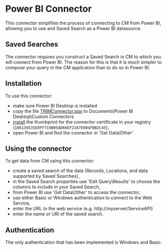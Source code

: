 # Power BI Connector
This connector simplifies the process of connecting to CM from Power BI, allowing you to use and Saved Search as a Power BI datasource. 

## Saved Searches
The connector requires you construct a Saved Search in CM to which you will connect from Power BI.  The reason for this is that it is much simpler to compose your query in the CM application than to do so in Power BI.
 
## Installation
To use this connector:
 * make sure Power BI Desktop is installed
 * copy the file [TRIMConnector.pqx](Published) to  Documents\Power BI Desktop\Custom Connectors
 * [install](https://docs.microsoft.com/en-us/power-bi/desktop-trusted-third-party-connectors) the thumbprint for the connector certificate in your registry (`186130535E0FF7C0B05AD66EF2167E004FBB2C45`), 
 * open Power BI and find the connector in 'Get Data\Other'

## Using the connector
To get data from CM using this connector:
 * create a saved search of the data (Records, Locations, and data supported by Saved Searches),
 * in the Saved Search properties use 'Edit Query\Results' to choose the columns to include in your Saved Search,
 * from Power BI use 'Get Data\Other' to access the connector,
 * use either Basic or Windows authentication to connect to the Web Service,
 * enter the URL to the web service (e.g. http://myserver/ServiceAPI)
 * enter the name or URI of the saved search.

## Authentication
The only authentication that has been implemented is Windows and Basic.

